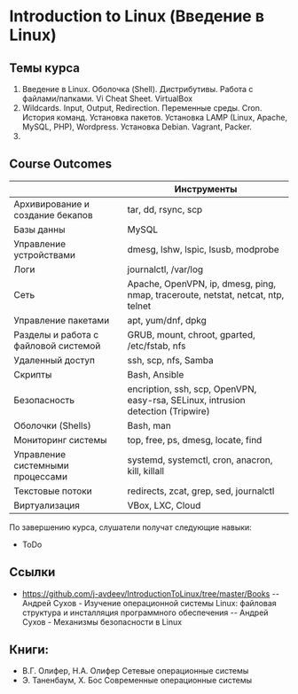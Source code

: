 # Introduction to Linux (Введение в Linux)

## Темы курса
1. Введение в Linux. Оболочка (Shell). Дистрибутивы. Работа с файлами/папками. Vi Cheat Sheet. VirtualBox
2. Wildcards. Input, Output, Redirection. Переменные среды. Cron. История команд. Установка пакетов. Установка LAMP (Linux, Apache, MySQL, PHP), Wordpress. Установка Debian. Vagrant, Packer.
3. 

## Course Outcomes
|                                          |  Инструменты |
| ---------------------------------------- | --- |
| Архивирование и создание бекапов  | tar, dd, rsync, scp |
| Базы данны | MySQL |
| Управление устройствами | dmesg, lshw, lspic, lsusb, modprobe |
| Логи | journalctl, /var/log |
| Сеть | Apache, OpenVPN, ip, dmesg, ping, nmap, traceroute, netstat, netcat, ntp, telnet |
| Управление пакетами | apt, yum/dnf, dpkg |
| Разделы и работа с файловой системой | GRUB, mount, chroot, gparted, /etc/fstab, nfs |
| Удаленный доступ | ssh, scp, nfs, Samba |
| Скрипты | Bash, Ansible |
| Безопасность | encription, ssh, scp, OpenVPN, easy-rsa, SELinux, intrusion detection (Tripwire) |
| Оболочки (Shells) | Bash, man |
| Мониторинг системы | top, free, ps, dmesg, locate, find |
| Управление системными процессами | systemd, systemctl, cron, anacron, kill, killall |
| Текстовые потоки | redirects, zcat, grep, sed, journalctl |
| Виртуализация | VBox, LXC, Cloud |

По завершению курса, слушатели получат следующие навыки:
- ToDo

## Ссылки
- https://github.com/j-avdeev/IntroductionToLinux/tree/master/Books
-- Андрей Сухов - Изучение операционной системы Linux: файловая структура и инсталляция программного обеспечения
-- Андрей Сухов - Механизмы безопасности в Linux


## Книги:

* В.Г. Олифер, Н.А. Олифер Сетевые операционные системы
* Э. Таненбаум, Х. Бос Современные операционные системы
